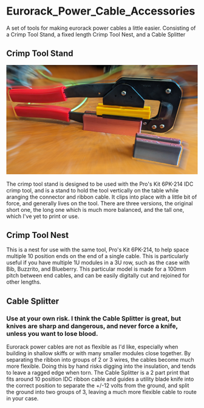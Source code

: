 # Eurorack_Power_Cable_Accessories
A set of tools for making eurorack power cables a little easier. Consisting of a Crimp Tool Stand, a fixed length Crimp Tool Nest, and a Cable Splitter

## Crimp Tool Stand
![Poorly edited picture of the crimp tool in its stand on my coffee table](/assets/images/crimp%20tool%20stand.jpg)

The crimp tool stand is designed to be used with the Pro's Kit 6PK-214 IDC crimp tool, and is a stand to hold the tool vertically on the table while aranging the connector and ribbon cable. It clips into place with a little bit of force, and generally lives on the tool. There are three versions, the original short one, the long one which is much more balanced, and the tall one, which I've yet to print or use. 

## Crimp Tool Nest
This is a nest for use with the same tool, Pro's Kit 6PK-214, to help space multiple 10 position ends on the end of a single cable. This is particularly useful if you have multiple 1U modules in a 3U row, such as the case with Bib, Buzzrito, and Blueberry. This particular model is made for a 100mm pitch between end cables, and can be easily digitally cut and rejoined for other lengths.

## Cable Splitter
### Use at your own risk. I think the Cable Splitter is great, but knives are sharp and dangerous, and never force a knife, unless you want to lose blood.
Eurorack power cables are not as flexible as I'd like, especially when building in shallow skiffs or with many smaller modules close together. By separating the ribbon into groups of 2 or 3 wires, the cables become much more flexible. Doing this by hand risks digging into the insulation, and tends to leave a ragged edge when torn. The Cable Splitter is a 2 part print that fits around 10 position IDC ribbon cable and guides a utility blade knife into the correct position to separate the +/-12 volts from the ground, and split the ground into two groups of 3, leaving a much more flexible cable to route in your case. 
